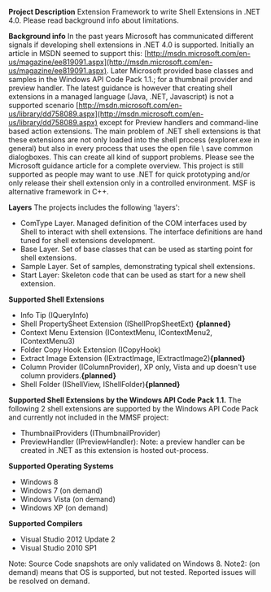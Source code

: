 **Project Description**
Extension Framework to write Shell Extensions in .NET 4.0. Please read background info about limitations.

**Background info**
In the past years Microsoft has communicated different signals if developing shell extensions in .NET 4.0 is supported. Initially an article in MSDN seemed to support this: [http://msdn.microsoft.com/en-us/magazine/ee819091.aspx](http://msdn.microsoft.com/en-us/magazine/ee819091.aspx). Later Microsoft provided base classes and samples in the Windows API Code Pack 1.1.; for a thumbnail provider and preview handler.
The latest guidance is however that creating shell extensions in a managed language (Java, .NET, Javascript) is not a supported scenario [http://msdn.microsoft.com/en-us/library/dd758089.aspx](http://msdn.microsoft.com/en-us/library/dd758089.aspx) except for Preview handlers and command-line based action extensions.
The main problem of .NET shell extensions is that these extensions are not only loaded into the shell process (explorer.exe in general) but also in every process that uses the open file \ save common dialogboxes. This can create all kind of support problems. Please see the Microsoft guidance article for a complete overview.
This project is still supported as people may want to use .NET for quick prototyping and/or only release their shell extension only in a controlled environment. MSF is alternative framework in C++.

**Layers**
The projects includes the following 'layers':
* ComType Layer. Managed definition of the COM interfaces used by Shell to interact with shell extensions. The interface definitions are hand tuned  for shell extensions development.
* Base Layer. Set of base classes that can be used as starting point for shell extensions.
* Sample Layer. Set of samples, demonstrating typical shell extensions.
* Start Layer: Skeleton code that can be used as start for a new shell extension.

**Supported Shell Extensions**
* Info Tip (IQueryInfo)
* Shell PropertySheet Extension (IShellPropSheetExt) **{planned}**
* Context Menu Extension (IContextMenu, IContextMenu2, IContextMenu3)
* Folder Copy Hook Extension (ICopyHook)
* Extract Image Extension (IExtractImage, IExtractImage2)**{planned}**
* Column Provider (IColumnProvider), XP only, Vista and up doesn't use column providers.**{planned}**
* Shell Folder (IShellView, IShellFolder)**{planned}**

**Supported Shell Extensions by the Windows API Code Pack 1.1.**
The following 2 shell extensions are supported by the Windows API Code Pack and currently not included in the MMSF project:
* ThumbnailProviders (IThumbnailProvider)
* PreviewHandler (IPreviewHandler): Note: a preview handler can be created in .NET as this extension is hosted out-process.

**Supported Operating Systems**
* Windows 8
* Windows 7 (on demand)
* Windows Vista (on demand)
* Windows XP (on demand)

**Supported Compilers**
* Visual Studio 2012 Update 2
* Visual Studio 2010 SP1

Note: Source Code snapshots are only validated on Windows 8.
Note2: (on demand) means that OS is supported, but not tested. Reported issues will be resolved on demand.